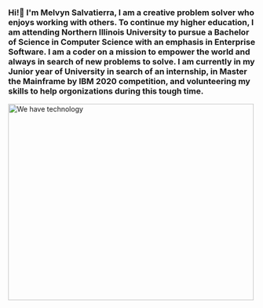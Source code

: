### Hi!👋 I'm Melvyn Salvatierra, I am a creative problem solver who enjoys working with others. To continue my higher education, I am attending Northern Illinois University to pursue a Bachelor of Science in Computer Science with an emphasis in Enterprise Software. I am a coder on a mission to empower the world and always in search of new problems to solve. I am currently in my Junior year of University in search of an internship, in Master the Mainframe by IBM 2020 competition, and volunteering my skills to help orgonizations during this tough time.

<html>
  <body>
    <img src="https://media2.giphy.com/media/CTX0ivSQbI78A/giphy.gif" alt = "We have technology "width="500" height="400">
  </body>
</html>

<!--
**Msal44/Msal44** is a ✨ _special_ ✨ repository because its `README.md` (this file) appears on your GitHub profile.

Here are some ideas to get you started:

- 🔭 I’m currently working on ...
- 🌱 I’m currently learning ...
- 👯 I’m looking to collaborate on ...
- 🤔 I’m looking for help with ...
- 💬 Ask me about ...
- 📫 How to reach me: ...
- 😄 Pronouns: ...
- ⚡ Fun fact: ...
-->
